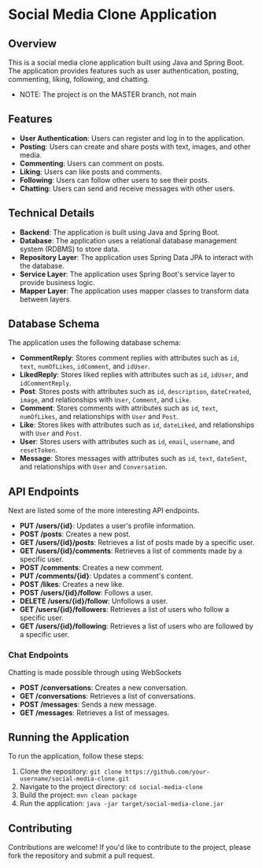 # Social Media Clone Application

## Overview

This is a social media clone application built using Java and Spring Boot. The application provides features such as user authentication, posting, commenting, liking, following, and chatting.
* NOTE: The project is on the MASTER branch, not main

## Features

* **User Authentication**: Users can register and log in to the application.
* **Posting**: Users can create and share posts with text, images, and other media.
* **Commenting**: Users can comment on posts.
* **Liking**: Users can like posts and comments.
* **Following**: Users can follow other users to see their posts.
* **Chatting**: Users can send and receive messages with other users.

## Technical Details

* **Backend**: The application is built using Java and Spring Boot.
* **Database**: The application uses a relational database management system (RDBMS) to store data.
* **Repository Layer**: The application uses Spring Data JPA to interact with the database.
* **Service Layer**: The application uses Spring Boot's service layer to provide business logic.
* **Mapper Layer**: The application uses mapper classes to transform data between layers.

## Database Schema

The application uses the following database schema:

* **CommentReply**: Stores comment replies with attributes such as `id`, `text`, `numOfLikes`, `idComment`, and `idUser`.
* **LikedReply**: Stores liked replies with attributes such as `id`, `idUser`, and `idCommentReply`.
* **Post**: Stores posts with attributes such as `id`, `description`, `dateCreated`, `image`, and relationships with `User`, `Comment`, and `Like`.
* **Comment**: Stores comments with attributes such as `id`, `text`, `numOfLikes`, and relationships with `User` and `Post`.
* **Like**: Stores likes with attributes such as `id`, `dateLiked`, and relationships with `User` and `Post`.
* **User**: Stores users with attributes such as `id`, `email`, `username`, and `resetToken`.
* **Message**: Stores messages with attributes such as `id`, `text`, `dateSent`, and relationships with `User` and `Conversation`.

## API Endpoints

Next are listed some of the more interesting API endpoints.

* **PUT /users/{id}**: Updates a user's profile information.
* **POST /posts**: Creates a new post.
* **GET /users/{id}/posts**: Retrieves a list of posts made by a specific user.
* **GET /users/{id}/comments**: Retrieves a list of comments made by a specific user.
* **POST /comments**: Creates a new comment.
* **PUT /comments/{id}**: Updates a comment's content.
* **POST /likes**: Creates a new like.
* **POST /users/{id}/follow**: Follows a user.
* **DELETE /users/{id}/follow**: Unfollows a user.
* **GET /users/{id}/followers**: Retrieves a list of users who follow a specific user.
* **GET /users/{id}/following**: Retrieves a list of users who are followed by a specific user.

### Chat Endpoints

Chatting is made possible through using WebSockets

* **POST /conversations**: Creates a new conversation.
* **GET /conversations**: Retrieves a list of conversations.
* **POST /messages**: Sends a new message.
* **GET /messages**: Retrieves a list of messages.

## Running the Application

To run the application, follow these steps:

1. Clone the repository: `git clone https://github.com/your-username/social-media-clone.git`
2. Navigate to the project directory: `cd social-media-clone`
3. Build the project: `mvn clean package`
4. Run the application: `java -jar target/social-media-clone.jar`

## Contributing

Contributions are welcome! If you'd like to contribute to the project, please fork the repository and submit a pull request.
